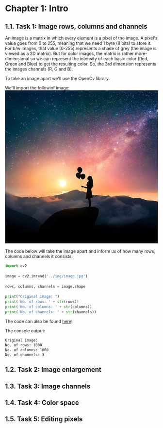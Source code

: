 # Chapter 1: Intro

## 1.1. Task 1: Image rows, columns and channels
An image is a matrix in which every element is a pixel of the image. A pixel's value goes from 0 to 255, meaning that we need 1 byte (8 bits) to store it. For b/w images, that value (0-255) represents a shade of grey (the image is viewed as a 2D matrix). But for color images, the matrix is rather more-dimensional so we can represent the intensity of each basic color (Red, Green and Blue) to get the resulting color. So, the 3rd dimension represents the images channels (R, G and B).

To take an image apart we'll use the OpenCv library.

We'll import the followinf image:
<img src="img/image.jpg" />

The code below will take the image apart and inform us of how many rows, columns and channels it consists.
```python
import cv2

image = cv2.imread('../img/image.jpg')

rows, columns, channels = image.shape

print("Original Image: ")
print('No. of rows: ' + str(rows))
print('No. of columns: ' + str(columns))
print('No. of channels: ' + str(channels))
```
The code can also be found [here](code/code_01.py)!

The console output:
```console
Original Image:
No. of rows: 1000
No. of columns: 1000
No. of channels: 3
```

## 1.2. Task 2: Image enlargement

## 1.3. Task 3: Image channels

## 1.4. Task 4: Color space

## 1.5. Task 5: Editing pixels